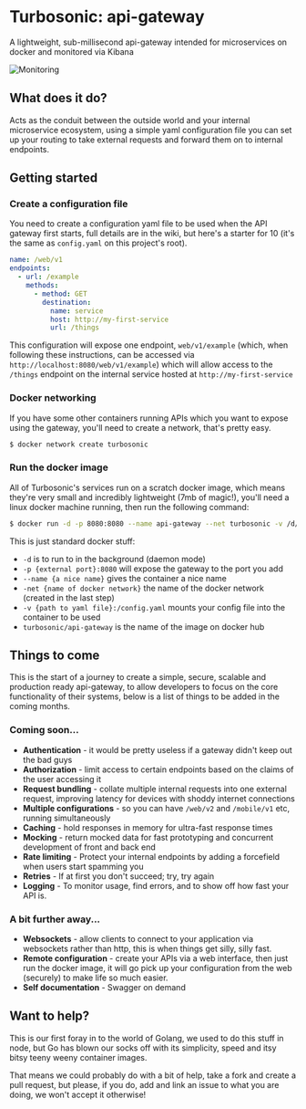 # Turbosonic: api-gateway
A lightweight, sub-millisecond api-gateway intended for microservices on docker and monitored via Kibana

![Monitoring](https://preview.ibb.co/iDxz4b/Pasted_image_at_2017_11_30_03_45_PM.png)

## What does it do?
Acts as the conduit between the outside world and your internal microservice ecosystem, using a simple yaml configuration file you can set up your routing to take external requests and forward them on to internal endpoints.

## Getting started
### Create a configuration file
You need to create a configuration yaml file to be used when the API gateway first starts, full details are in the wiki, but here's a starter for 10 (it's the same as `config.yaml` on this project's root).

```yaml
name: /web/v1 
endpoints:
  - url: /example
    methods:
      - method: GET
        destination:
          name: service
          host: http://my-first-service
          url: /things
```

This configuration will expose one endpoint, `web/v1/example` (which, when following these instructions, can be accessed via `http://localhost:8080/web/v1/example`) which will allow access to the `/things` endpoint on the internal service hosted at `http://my-first-service`
### Docker networking
If you have some other containers running APIs which you want to expose using the gateway, you'll need to create a network, that's pretty easy.
```bash
$ docker network create turbosonic
```

### Run the docker image
All of Turbosonic's services run on a scratch docker image, which means they're very small and incredibly lightweight (7mb of magic!), you'll need a linux docker machine running, then run the following command:
```bash
$ docker run -d -p 8080:8080 --name api-gateway --net turbosonic -v /d/go/src/github.com/turbosonic/api-gateway/config.yaml:/config.yaml turbosonic/api-gateway
```
This is just standard docker stuff:
* `-d` is to run to in the background (daemon mode)
* `-p {external port}:8080` will expose the gateway to the port you add
* `--name {a nice name}` gives the container a nice name
* `-net {name of docker network}` the name of the docker network (created in the last step)
* `-v {path to yaml file}:/config.yaml` mounts your config file into the container to be used
* `turbosonic/api-gateway` is the name of the image on docker hub

## Things to come
This is the start of a journey to create a simple, secure, scalable and production ready api-gateway, to allow developers to focus on the core functionality of their systems, below is a list of things to be added in the coming months.

### Coming soon...

* **Authentication** - it would be pretty useless if a gateway didn't keep out the bad guys
* **Authorization**  - limit access to certain endpoints based on the claims of the user accessing it
* **Request bundling** - collate multiple internal requests into one external request, improving latency for devices with shoddy internet connections
* **Multiple configurations** - so you can have `/web/v2` and `/mobile/v1` etc, running simultaneously
* **Caching** - hold responses in memory for ultra-fast response times
* **Mocking** - return mocked data for fast prototyping and concurrent development of front and back end
* **Rate limiting** - Protect your internal endpoints by adding a forcefield when users start spamming you
* **Retries** - If at first you don't succeed; try, try again
* **Logging** - To monitor usage, find errors, and to show off how fast your API is.

### A bit further away...
* **Websockets** - allow clients to connect to your application via websockets rather than http, this is when things get silly, silly fast.
* **Remote configuration** - create your APIs via a web interface, then just run the docker image, it will go pick up your configuration from the web (securely) to make life so much easier.
* **Self documentation** - Swagger on demand

## Want to help?
This is our first foray in to the world of Golang, we used to do this stuff in node, but Go has blown our socks off with its simplicity, speed and itsy bitsy teeny weeny container images.

That means we could probably do with a bit of help, take a fork and create a pull request, but please, if you do, add and link an issue to what you are doing, we won't accept it otherwise!